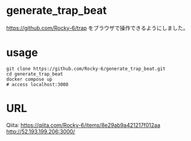 # generate_trap_beat
https://github.com/Rocky-6/trap
をブラウザで操作できるようにしました。

# usage
```
git clone https://github.com/Rocky-6/generate_trap_beat.git
cd generate_trap_beat
docker compose up
# access localhost:3000
```

# URL
Qiita:
https://qiita.com/Rocky-6/items/8e29ab9a421217f012aa
http://52.193.199.206:3000/
